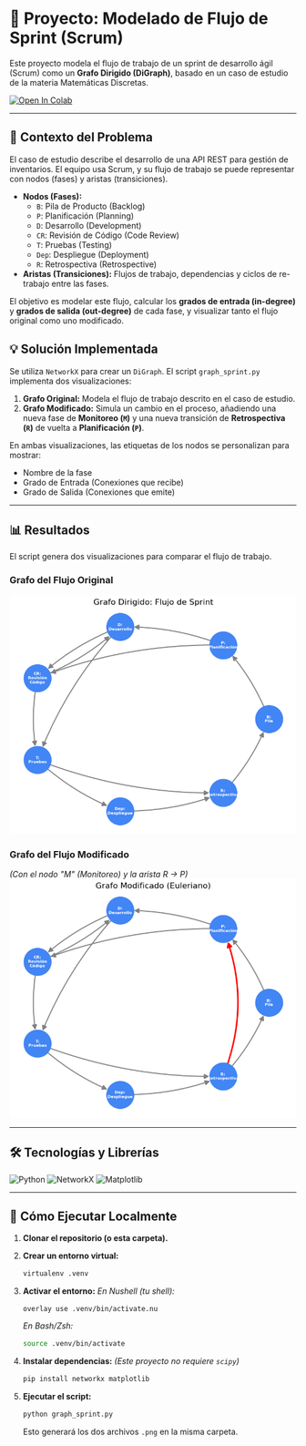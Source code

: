 # 🏃 Proyecto: Modelado de Flujo de Sprint (Scrum)

Este proyecto modela el flujo de trabajo de un sprint de desarrollo ágil (Scrum) como un **Grafo Dirigido (DiGraph)**, basado en un caso de estudio de la materia Matemáticas Discretas.

[![Open In Colab](https://colab.research.google.com/assets/colab-badge.svg)](https://colab.research.google.com/github/scysco/Essentials/blob/main/graph_theory/pj_sprint/pj_sprint.ipynb)

---

## 🎯 Contexto del Problema

El caso de estudio describe el desarrollo de una API REST para gestión de inventarios. El equipo usa Scrum, y su flujo de trabajo se puede representar con nodos (fases) y aristas (transiciones).

- **Nodos (Fases):**
  - `B`: Pila de Producto (Backlog)
  - `P`: Planificación (Planning)
  - `D`: Desarrollo (Development)
  - `CR`: Revisión de Código (Code Review)
  - `T`: Pruebas (Testing)
  - `Dep`: Despliegue (Deployment)
  - `R`: Retrospectiva (Retrospective)
- **Aristas (Transiciones):** Flujos de trabajo, dependencias y ciclos de re-trabajo entre las fases.

El objetivo es modelar este flujo, calcular los **grados de entrada (in-degree)** y **grados de salida (out-degree)** de cada fase, y visualizar tanto el flujo original como uno modificado.

## 💡 Solución Implementada

Se utiliza `NetworkX` para crear un `DiGraph`. El script `graph_sprint.py` implementa dos visualizaciones:

1. **Grafo Original:** Modela el flujo de trabajo descrito en el caso de estudio.
2. **Grafo Modificado:** Simula un cambio en el proceso, añadiendo una nueva fase de **Monitoreo (`M`)** y una nueva transición de **Retrospectiva (`R`)** de vuelta a **Planificación (`P`)**.

En ambas visualizaciones, las etiquetas de los nodos se personalizan para mostrar:

- Nombre de la fase
- Grado de Entrada (Conexiones que recibe)
- Grado de Salida (Conexiones que emite)

---

## 📊 Resultados

El script genera dos visualizaciones para comparar el flujo de trabajo.

### Grafo del Flujo Original

![Grafo del Flujo de Sprint Original](./grafo_sprint_original.png)

### Grafo del Flujo Modificado

_(Con el nodo "M" (Monitoreo) y la arista R -> P)_
![Grafo del Flujo de Sprint Modificado](./grafo_sprint_modificado.png)

---

## 🛠️ Tecnologías y Librerías

![Python](https://img.shields.io/badge/Python-3776AB?style=for-the-badge&logo=python&logoColor=white)
![NetworkX](https://img.shields.io/badge/NetworkX-2A7D9A?style=for-the-badge&logo=python&logoColor=white)
![Matplotlib](https://img.shields.io/badge/Matplotlib-11557C?style=for-the-badge&logo=matplotlib&logoColor=white)

---

## 🚀 Cómo Ejecutar Localmente

1. **Clonar el repositorio (o esta carpeta).**

2. **Crear un entorno virtual:**

    ```bash
    virtualenv .venv
    ```

3. **Activar el entorno:**
    _En Nushell (tu shell):_

    ```nu
    overlay use .venv/bin/activate.nu
    ```

    _En Bash/Zsh:_

    ```bash
    source .venv/bin/activate
    ```

4. **Instalar dependencias:**
    _(Este proyecto no requiere `scipy`)_

    ```bash
    pip install networkx matplotlib
    ```

5. **Ejecutar el script:**

    ```bash
    python graph_sprint.py
    ```

    Esto generará los dos archivos `.png` en la misma carpeta.
